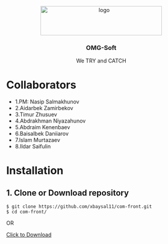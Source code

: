<p align="center">
    <img src="https://i.postimg.cc/9Qb78sNX/logo.png" alt="logo" width="322" height="78">
</p>

<h3 align="center"><b>OMG-Soft</b></h3>

<p align="center">
     We TRY and CATCH
</p>

# Collaborators

- 1.PM: Nasip Salmakhunov
- 2.Aidarbek Zamirbekov
- 3.Timur Zhusuev
- 4.Abdrakhman Niyazahunov
- 5.Abdraim Kenenbaev
- 6.Baisalbek Daniiarov
- 7.Islam Murtazaev
- 8.Ildar Saifulin

# Installation

## 1. Clone or Download repository

```
$ git clone https://github.com/xbaysal11/com-front.git
$ cd com-front/
```

OR

[Click to Download](https://github.com/xbaysal11/com-front/archive/master.zip)
